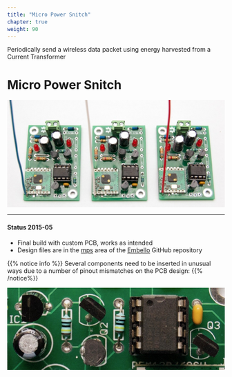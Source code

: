 ```yaml
---
title: "Micro Power Snitch"
chapter: true
weight: 90
---
```


Periodically send a wireless data packet
using energy harvested from a Current Transformer
<!--more-->

# Micro Power Snitch

![](DSC_5089.jpg)

----

#### Status 2015-05

* Final build with custom PCB, works as intended
* Design files are in the
  [mps](https://github.com/jeelabs/embello/tree/master/projects/mps) area of the
  [Embello](https://github.com/jeelabs/embello) GitHub repository

{{% notice info %}}
Several components need to be inserted in unusual ways due to
a number of pinout mismatches on the PCB design:
{{% /notice%}}

![](DSC_5046.jpg?width=300px)
